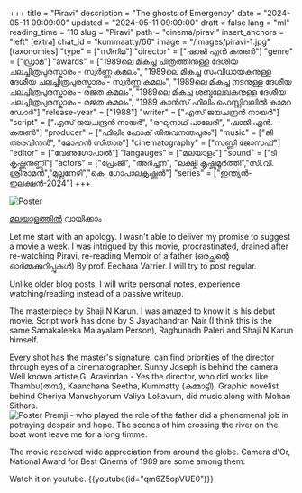 +++
title = "Piravi"
description = "The ghosts of Emergency"
date = "2024-05-11 09:09:00"
updated = "2024-05-11 09:09:00"
draft = false
lang = "ml"
reading_time = 110
slug = "Piravi"
path = "cinema/piravi"
insert_anchors = "left"
[extra]
chat_id = "kummaatty/66"
image = "/images/piravi-1.jpg"
[taxonomies]
"type" = ["സിനിമ"]
"director" = ["ഷാജി എൻ കരുൺ"]
"genre" = ["ഡ്രാമ"]
"awards" = ["1989ലെ മികച്ച ചിത്രത്തിനുള്ള ദേശീയ ചലച്ചിത്രപുരസ്കാരം - സ്വർണ്ണ കമലം", "1989ലെ മികച്ച സംവിധായകനുള്ള ദേശീയ ചലച്ചിത്രപുരസ്കാരം - സ്വർണ്ണ കമലം", "1989ലെ മികച്ച നടനുള്ള ദേശീയ ചലച്ചിത്രപുരസ്കാരം - രജത കമലം", "1989ലെ മികച്ച ശബ്ദലേഖകനുള്ള ദേശീയ ചലച്ചിത്രപുരസ്കാരം - രജത കമലം", "1989 കാൻസ് ഫിലിം ഫെസ്റ്റിവലിൽ കാമറ ഡോർ"]
"release-year" = ["1988"]
"writer" = ["എസ് ജയചന്ദ്രൻ നായർ"]
"script" = ["എസ് ജയചന്ദ്രൻ നായർ", "രഘുനാഥ് പാലേരി", "ഷാജി എൻ. കരുൺ"]
"producer" = ["ഫിലിം ഫോക് തിരുവനന്തപുരം"]
"music" = ["ജി അരവിന്ദൻ", "മോഹൻ സിതാര"]
"cinematography" = ["സണ്ണി ജോസഫ്"]
"editor" = ["വേണുഗോപാൽ"]
"langauges" = ["മലയാളം"]
"sound" = ["ടി കൃഷ്ണനുണ്ണി"]
"actors" = ["പ്രേംജി", "അർച്ചന", "ലക്ഷ്മി കൃഷ്ണമൂർത്തി","സി.വി. ശ്രീരാമൻ","മുല്ലനേഴി","കെ. ഗോപാലകൃഷ്ണൻ"]
"series" = ["ഇന്ത്യൻ-ഇലക്ഷൻ-2024"]
+++

![Poster](/images/piravi-large.jpeg)

[മലയാളത്തിൽ](@/2024-05-11-പിറവി.md) വായിക്കാം

Let me start with an apology. I wasn't able to deliver my promise to suggest a movie a week. I was intrigued by this movie, procrastinated, drained after re-watching Piravi, re-reading Memoir of a father (ഒരച്ഛന്റെ ഓർമ്മക്കുറിപ്പുകൾ) By prof. Eechara Varrier. I will try to post regular.

Unlike older blog posts, I will write personal notes, experience watching/reading instead of a passive writeup.

The masterpiece by Shaji N Karun. I was amazed to know it is his debut movie. Script work has done by S Jayachandran Nair (I think this is the same Samakaleeka Malayalam Person), Raghunadh Paleri and Shaji N Karun himself. 

Every shot has the master's signature, can find priorities of the director through eyes of a cinematographer. Sunny Joseph is behind the camera. Well known artiste G. Aravindan - Yes the director, who did works like Thambu(തമ്പ്), Kaanchana Seetha, Kummatty (കുമ്മാട്ടി), Graphic novelist behind Cheriya Manushyarum Valiya Lokavum, did music along with Mohan Sithara.
\
![Poster](/images/piravi_2.jpeg)
Premji - who played the role of the father did a phenomenal job in potraying despair and hope. The scenes of him crossing the river on the boat wont leave me for a long timme.

The movie received wide appreciation from around the globe. Camera d'Or, National Award for Best Cinema of 1989 are some among them.

Watch it on youtube. {{youtube(id="qm6Z5opVUE0")}}

